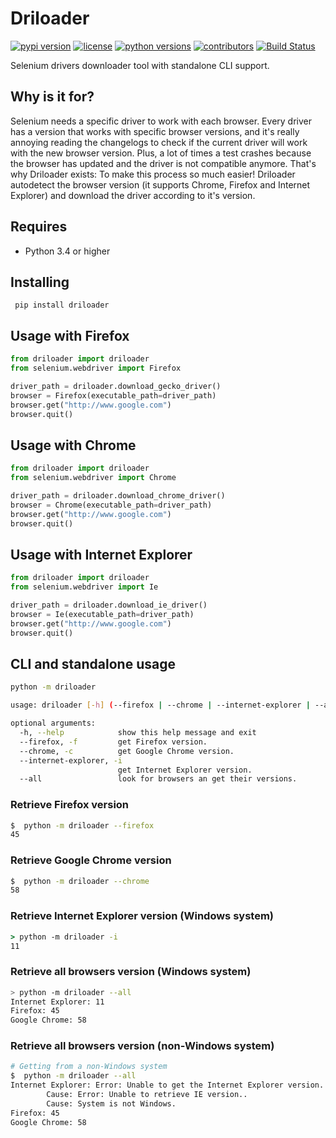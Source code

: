 # Driloader

[![pypi version](https://img.shields.io/pypi/v/driloader.svg)](https://pypi.python.org/pypi/driloader) [![license](https://img.shields.io/pypi/l/driloader.svg)](https://pypi.python.org/pypi/driloader) [![python versions](https://img.shields.io/pypi/pyversions/driloader.svg)](https://pypi.python.org/pypi/driloader) [![contributors](https://img.shields.io/github/contributors/lucasmello/Driloader.svg)](https://github.com/lucasmello/Driloader/graphs/contributors) [![Build Status](https://travis-ci.org/lucasmello/Driloader.svg?branch=master)](https://travis-ci.org/lucasmello/Driloader)

Selenium drivers downloader tool with standalone CLI support.

 ## Why is it for?
 
 Selenium needs a specific driver to work with each browser. Every driver has a version that works with specific browser
 versions, and it's really annoying reading the changelogs to check if the current driver will work with the new browser
 version. Plus, a lot of times a test crashes because the browser has updated and the driver is not compatible anymore.
 That's why Driloader exists: To make this process so much easier! Driloader autodetect the browser version (it supports Chrome, Firefox and Internet Explorer) and download the driver according to it's version.

## Requires
* Python 3.4 or higher

## Installing
```
 pip install driloader
```

## Usage with Firefox
```python
from driloader import driloader
from selenium.webdriver import Firefox

driver_path = driloader.download_gecko_driver()
browser = Firefox(executable_path=driver_path)
browser.get("http://www.google.com")
browser.quit()
```

## Usage with Chrome
```python
from driloader import driloader
from selenium.webdriver import Chrome

driver_path = driloader.download_chrome_driver()
browser = Chrome(executable_path=driver_path)
browser.get("http://www.google.com")
browser.quit()
```

## Usage with Internet Explorer
```python
from driloader import driloader
from selenium.webdriver import Ie

driver_path = driloader.download_ie_driver()
browser = Ie(executable_path=driver_path)
browser.get("http://www.google.com")
browser.quit()
```

## CLI and standalone usage
```bash
python -m driloader

usage: driloader [-h] (--firefox | --chrome | --internet-explorer | --all)

optional arguments:
  -h, --help            show this help message and exit
  --firefox, -f         get Firefox version.
  --chrome, -c          get Google Chrome version.
  --internet-explorer, -i
                        get Internet Explorer version.
  --all                 look for browsers an get their versions.
```
### Retrieve Firefox version
```bash
$  python -m driloader --firefox
45
```

### Retrieve Google Chrome version
```bash
$  python -m driloader --chrome
58
```

### Retrieve Internet Explorer version (Windows system)
```cmd
> python -m driloader -i
11
```

### Retrieve all browsers version (Windows system)
```bash
> python -m driloader --all
Internet Explorer: 11
Firefox: 45
Google Chrome: 58

```

### Retrieve all browsers version (non-Windows system)
```bash
# Getting from a non-Windows system
$  python -m driloader --all
Internet Explorer: Error: Unable to get the Internet Explorer version.
        Cause: Error: Unable to retrieve IE version..
        Cause: System is not Windows.
Firefox: 45
Google Chrome: 58

```
